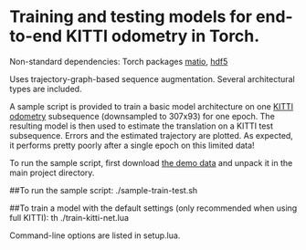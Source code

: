 # Training and testing models for end-to-end KITTI odometry in Torch.

Non-standard dependencies:
Torch packages [matio](https://github.com/soumith/matio-ffi.torch), [hdf5](https://github.com/deepmind/torch-hdf5)

Uses trajectory-graph-based sequence augmentation. Several architectural types are included.

A sample script is provided to train a basic model architecture on one [KITTI odometry](http://www.cvlibs.net/datasets/kitti/eval_odometry.php) subsequence (downsampled to 307x93) for one epoch. The resulting model is then used to estimate the translation on a KITTI test subsequence. Errors and the estimated trajectory are plotted. As expected, it performs pretty poorly after a single epoch on this limited data!

To run the sample script, first download [the demo data](https://upenn.box.com/s/d0r13d5l9t1wldehxsbng54xtez0vaci) and unpack it in the main project directory.

##To run the sample script:
./sample-train-test.sh

##To train a model with the default settings (only recommended when using full KITTI):
th ./train-kitti-net.lua

Command-line options are listed in setup.lua.
